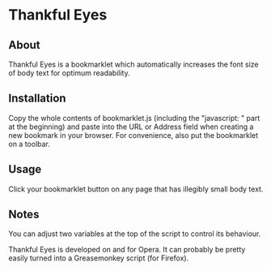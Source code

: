 # Thankful Eyes

## About

Thankful Eyes is a bookmarklet which automatically increases the font size of body
text for optimum readability.

## Installation

Copy the whole contents of bookmarklet.js (including the "javascript: "
part at the beginning) and paste into the URL or Address field when creating a
new bookmark in your browser.  For convenience, also put the bookmarklet on a
toolbar.

## Usage

Click your bookmarklet button on any page that has illegibly small body text.

## Notes

You can adjust two variables at the top of the script to control its behaviour.

Thankful Eyes is developed on and for Opera.  It can probably be pretty easily
turned into a Greasemonkey script (for Firefox).
